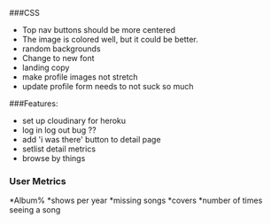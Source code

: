 ###CSS
  * Top nav buttons should be more centered
  * The image is colored well, but it could be better. 
  * random backgrounds
  * Change to new font
  * landing copy
  * make profile images not stretch
  * update profile form needs to not suck so much



  ###Features:
   * set up cloudinary for heroku
   * log in log out bug ??
   * add 'i was there' button to detail page
   * setlist detail metrics
   * browse by things
   
### User Metrics
*Album%
*shows per year
*missing songs
*covers
*number of times seeing a song
